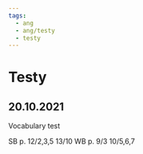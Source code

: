 ```yaml
---
tags:
  - ang
  - ang/testy
  - testy
---
```

# Testy
## 20.10.2021
Vocabulary test

SB p. 12/2,3,5 13/10
WB p. 9/3 10/5,6,7